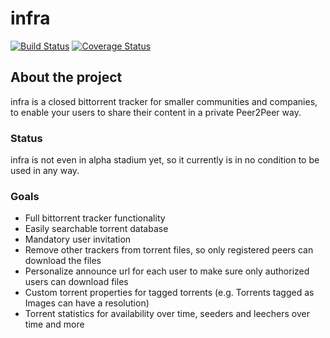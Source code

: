 # infra

[![Build Status](https://travis-ci.org/infra-torrent/infra.png?branch=master)](https://travis-ci.org/infra-torrent/infra)
[![Coverage Status](https://coveralls.io/repos/infra-torrent/infra/badge.png)](https://coveralls.io/r/infra-torrent/infra)

## About the project

infra is a closed bittorrent tracker for smaller communities and companies, to enable your users to share their content in a private Peer2Peer way.

### Status

infra is not even in alpha stadium yet, so it currently is in no condition to be used in any way.

### Goals

* Full bittorrent tracker functionality
* Easily searchable torrent database
* Mandatory user invitation
* Remove other trackers from torrent files, so only registered peers can download the files
* Personalize announce url for each user to make sure only authorized users can download files
* Custom torrent properties for tagged torrents (e.g. Torrents tagged as Images can have a resolution)
* Torrent statistics for availability over time, seeders and leechers over time and more
